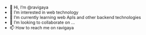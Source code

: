 - 👋 Hi, I’m @ravigaya
- 👀 I’m interested in web technology
- 🌱 I’m currently learning web ApIs and other backend technologies
- 💞️ I’m looking to collaborate on ...
- 📫 How to reach me on ravigaya

<!---
ravigaya/ravigaya is a ✨ special ✨ repository because its `README.md` (this file) appears on your GitHub profile.
You can click the Preview link to take a look at your changes.
--->
